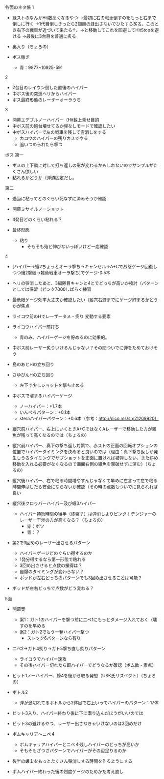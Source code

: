 各面のネタ帳
1
- 緑ストのなんかHit数高くなるやつ
  →最初に右の戦車倒すのをもっと右まで倒しに行く
  →1代目倒しきったら2個目の蜂出さないでひたすら炙る。このとき右下の戦車が近づいて来たら↑、→と移動してこれを回避してHitStopを避ける
  →最後に3台目を普通に炙る

- 裏入り（ちょろの）
- ボス稼ぎ
  - 青：9877~10925-591

2
- 2台目のレイウン倒した直後のハイパー
- 中ボス後の突進ヘリからハイパー
- ボス最終形態のレーザーオーラうち

3
- 開幕エデブルノーハイパー（Hit数上乗せ目的
- 中ボス前の砲台壊せてるか弾なしモードで確認したい
- 中ボスハイパーで左の戦車を残して霊消しをする
  - カコウのハイパーの残りカスでやる
  - 追いつめられたら撃つ

ボス
第一
 - ボスの上下動に対して打ち返しの形が変わるかもしれないのでサンプルがたくさん欲しい
 - 粘れるかどうか（弾道固定だし。

第二
 - 適当に粘ってどのぐらい死なずに済みそうか確認
 - 開幕ミサイルノーショット
 - 4発目どのくらい粘れる？

- 最終形態
  - 粘り
    - そもそも殆ど伸びないっぽいけど一応確認

4
- [ハイパー→蛾2ちょっとオーラ撃ち→キャンセル→A+Cで烈怒ゲージ回復しつつ蛾2撃破→雑魚戦車オーラ撃ち]でゲージ-0.5本
- ヘリの弾消したあと、3編隊目キャンと4とでどっちが高いか検討（パターンとしては保留（ピンク7000しばらく練習
 - 最低限ゲージ効率大丈夫か確認したい（縦穴右蜂までにゲージ貯まるかどうかが焦点
- ライコウ前のHでレーザータメ・炙り
変動する要素
- ライコウハイパー前打ち
  - 青のみ、ハイパーゲージを貯めるのに効果的。

- 中ボス前レーザー炙りいけるんじゃない？その間ついでに弾をためておけそう
- 島のあとHの立ち回り
- さゆぴんHの立ち回り
  - 左下で少しショットを撃ち止める
- 中ボスで溜まるハイパーゲージ
  - ノーハイパー：+1.7本
  - いんぺろパターン：+0.1本
  - steraハイパーパターン：+0.6本（参考：http://nico.ms/sm21209920）
- 縦穴前ハイパー、右上にいくときA+CではなくAレーザーで移動した方が雑魚が残って高くなるのでは（ちょろの）
- 縦穴前ハイパー、真下の撃ち返し対策で、赤ストの正面の回転オプションの位置でハイパータイミングを決めると良いのでは（理由：真下撃ち返しが発生しうるタイミングでサブショットを正面に置ければ被弾しない、また斜め移動を入れる必要がなくなるので画面右側の雑魚を撃破せずに済む）（ちょろの）	
- 縦穴後ハイパー、右で粘る時間増やすんじゃなくて早めに左言って左で粘る時間伸ばしたら安全にならないか確認（その時の点数もついでに見られれば良い
- 縦穴後クロゥバーハイパー及び蛾3ハイパー
  - ハイパー持続時間の後半（終盤？）は弾消しよりピンク＋デンジャーのレーザー干渉の方が高くなる？（ちょろの）
    - 赤：ボツ
    - 青：？

 - 第2で3回めのレーザー出させるパターン
   - ハイパーゲージどのぐらい得するのか
   - 1発分得するなら第一形態で粘れる
   - 3回め出させると点数の損得は？
   - 自爆のタイミングが変わらない？
   - ポッドが左右どっちのパターンでも3回め出させることは可能？
 - ポッドが左右どっちで点数がどう変わる？

5面
- 開幕案
  - 案1：ガト1のハイパーを撃つ前に二ぺ1にもっとダメージ入れておく（壊すのを早める
  - 案2：ガト2でもう一発ハイパー撃つ
    - ストック6パターンなら有り

- ニペ2→ガト4炙り→ガト5撃ち直し炙りパターン
  - ライコウでハイパー速攻
  - その後ハイパー切れたら即ハイパーでどうなるか確認（ボム数・素点）

- ビット1ノーハイパー、蜂4を後から取る発想（USK氏リスペクト）（ちょろの）
- ボトル2
  - 弾が途切れてるボトルから2体目で右上いってハイパーのパターン：17体
  
- ビット3入り、ハイパー終わり後に下に潜り込んだほうがいいのでは
- ビット3の避けるやつ、レーザー出さなきゃいけないのは3回めだけ
- ボムキャリア〜ニペ４
  - ボムキャリアハイパーとニペ４残しハイパーのどっちが高いか
  - そもそもざつざパターンでハイパーがその辺足りるのか

- 後半の蛾１をもっとたくさん弾消しする時間を作るようにする
- ボムハイパー終わった後の烈度ゲージのためかた考え直し
